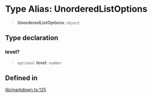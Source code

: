 # Type Alias: UnorderedListOptions

> **UnorderedListOptions**: `object`

## Type declaration

### level?

> `optional` **level**: `number`

## Defined in

[lib/markdown.ts:125](https://github.com/AgentEnder/markdown-factory/blob/2edbf76b627cbe956c348c7a77ef5e7f1870acac/packages/markdown-factory/src/lib/markdown.ts#L125)
